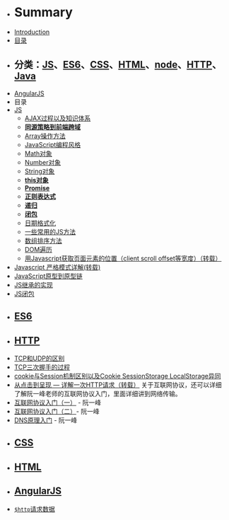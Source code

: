 - # Summary
- [Introduction](README.md)
- [目录](mu-lu.md)
- ## 分类：[JS](#js)、[ES6](#es6)、[CSS](#css)、[HTML](#html)、[node](#node)、[HTTP](#http)、[Java](#java)
-  [AngularJS](#AngularJS)
-  目录
- <span id="js">[JS](/JS/README.md)</span>
  - [AJAX过程以及知识体系](/JS/AJAX使用详细介绍.md)
  - [**同源策略到前端跨域**](/JS/同源策略到前端跨域.md)
  - [Array操作方法](/JS/Array操作方法.md)
  - [JavaScript编程风格](/JS/Javascript编程风格.md)
  - [Math对象](/JS/Math对象.md)
  - [Number对象](/JS/Number对象.md)
  - [String对象](/JS/String对象.md)
  - [**this对象**](/JS/this对象.md)
  - [**Promise**](/JS/Promise.md)
  - [**正则表达式**](/JS/正则表达式.md)
  - [**递归**](/JS/递归.md)
  - [**闭包**](/JS/闭包.md)
  - [日期格式化](/JS/日期格式化.md)
  - [一些常用的JS方法](/JS/一些常用的JS方法.md)
  - [数组排序方法](http://www.cnblogs.com/dong-xu/p/7088447.html)
  - [DOM遍历](/JS/DOM遍历.md)
  - [用Javascript获取页面元素的位置（client scroll offset等宽度）（转载）](http://www.ruanyifeng.com/blog/2009/09/find_element_s_position_using_javascript.html)
 - [Javascript 严格模式详解(转载)](http://www.zyy1217.com/2017/04/20/Javascript%20%E4%B8%A5%E6%A0%BC%E6%A8%A1%E5%BC%8F%E8%AF%A6%E8%A7%A3/)
 - [JavaScript原型到原型链](/JS/js从原型到原型链.md)
 - [JS继承的实现](/JS/继承.md)
 - [JS闭包](/JS/闭包.md)
- ## <span id="es6">[ES6](/ES6/README.md)</span>
- ## <span id="http">[HTTP](/HTTP/README.md)</span>
 - [TCP和UDP的区别](/HTTP/TCP和UDP.md)
 - [TCP三次握手的过程](/HTTP/TCP三次握手.md)
 - [cookie与Session机制区别以及Cookie SessionStorage LocalStorage异同](/HTTP/cookie与Session的区别.md)
 - [从点击到呈现 — 详解一次HTTP请求（转载）](http://www.zyy1217.com/2017/03/01/%E4%BB%8E%E7%82%B9%E5%87%BB%E5%88%B0%E5%91%88%E7%8E%B0%20%E2%80%94%20%E8%AF%A6%E8%A7%A3%E4%B8%80%E6%AC%A1HTTP%E8%AF%B7%E6%B1%82/)
关于互联网协议，还可以详细了解阮一峰老师的互联网协议入门，里面详细讲到网络传输。
 - [互联网协议入门（一）](http://www.ruanyifeng.com/blog/2012/05/internet_protocol_suite_part_i.html) - 阮一峰
 - [互联网协议入门（二）](http://www.ruanyifeng.com/blog/2012/06/internet_protocol_suite_part_ii.html)- 阮一峰
 - [DNS原理入门](http://www.ruanyifeng.com/blog/2016/06/dns.html) - 阮一峰 
- ## <span id="css">[CSS](CSS/README.md)</span>
- ## <span id="html">[HTML](/HTML/README.md)</span>
- ## <span id="AngularJS">[AngularJS](Angular.js/README.md)</span>
 - [`$http`请求数据]($http请求数据.md)


















